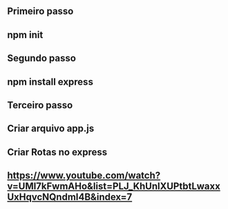 ## Primeiro passo
## npm init

## Segundo passo
## npm install express

## Terceiro passo

## Criar arquivo app.js

## Criar Rotas no express

## https://www.youtube.com/watch?v=UMI7kFwmAHo&list=PLJ_KhUnlXUPtbtLwaxxUxHqvcNQndmI4B&index=7

